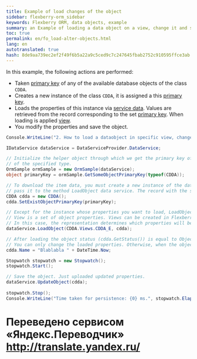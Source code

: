 ```yaml
--- 
title: Example of load changes of the object 
sidebar: flexberry-orm_sidebar 
keywords: Flexberry ORM, data objects, example 
summary: an Example of loading a data object on a view, change it and save 
toc: true 
permalink: en/fo_load-alter-objects.html 
lang: en 
autotranslated: true 
hash: 8de9aa739ec2ef2f49f6b5a22a9c5ced9c7c247645fbab2752c910595ffce3ab 
--- 
```


In this example, the following actions are performed: 

* Taken [primary key](fo_primary-keys-objects.html) of any of the available database objects of the class `CDDA`. 
* Creates a new instance of the class `CDDA`, it is assigned a this [primary key](fo_primary-keys-objects.html). 
* Loads the properties of this instance via [service data](fo_data-service.html). Values are retrieved from the record corresponding to the set [primary key](fo_primary-keys-objects.html). 
When loading is applied [view](fd_view-definition.html). 
* You modify the properties and save the object. 

```csharp
Console.WriteLine("2. How to load a dataobject in specific view, change it\'s property, then persist. Object loading status and state.");

IDataService dataService = DataServiceProvider.DataService;

// Initialize the helper object through which we get the primary key of an arbitrary object 
// of the specified type. 
OrmSample ormSample = new OrmSample(dataService);
object primaryKey = ormSample.GetSomeObjectPrimaryKey(typeof(CDDA));

// To download the item data, you must create a new instance of the data object to assign the existing primary key, and then 
// pass it to the method LoadObject data service. The record with the same primary key must exist in the database. 
CDDA cdda = new CDDA();
cdda.SetExistObjectPrimaryKey(primaryKey);

// Except for the instance whose properties you want to load, LoadObject method peredaetsa performance. 
// View is a set of object properties. Views can be created in Flexberry or attribute of the ViewAttribute. 
// In this case, the representation determines which properties will be loaded. 
dataService.LoadObject(CDDA.Views.CDDA_E, cdda);

// After loading the object status (cdda.GetStatus()) is equal to ObjectStatus.UnAltered. After calling the next line it changes to ObjectStatus.Altered. 
// You can only change the loaded properties. Otherwise, when the object is saved will receive an error. 
cdda.Name = "Blablabla " + DateTime.Now;

Stopwatch stopwatch = new Stopwatch();
stopwatch.Start();

// Save the object. Just uploaded updated properties. 
dataService.UpdateObject(cdda);
            
stopwatch.Stop();
Console.WriteLine("Time taken for persistence: {0} ms.", stopwatch.ElapsedMilliseconds);
``` 



 # Переведено сервисом «Яндекс.Переводчик» http://translate.yandex.ru/